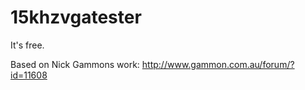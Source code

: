 # 15khzvgatester

It's free.



Based on Nick Gammons work: http://www.gammon.com.au/forum/?id=11608
